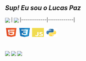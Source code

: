 ## **_Sup! Eu sou o Lucas Paz_** 

<div><a href="https://github.com/Lucaspazm/github-readme-stats"><img align="center" src="https://github-readme-stats.vercel.app/api?username=Lucaspazm&show_icons=true&include_all_commits=true&theme=gotham&hide_border=true"/></a> | <a href="https://github.com/Lucaspazm/github-readme-stats"><img align="center" src="https://github-readme-stats.vercel.app/api/top-langs/?username=Lucaspazm&layout=compact&theme=gotham&hide_border=true"/></a> 
  |-------------|-------------|
</div>

<div style="display: inline_block"><br>
  <img align="center" alt="HTML" height="30" width="40" src="https://raw.githubusercontent.com/devicons/devicon/master/icons/html5/html5-original.svg">
  <img align="center" alt="CSS" height="30" width="40" src="https://raw.githubusercontent.com/devicons/devicon/master/icons/css3/css3-original.svg">
  <img align="center" alt="Js" height="30" width="40" src="https://raw.githubusercontent.com/devicons/devicon/master/icons/javascript/javascript-plain.svg">
  <img align="center" alt="Python" height="30" width="40" src="https://raw.githubusercontent.com/devicons/devicon/master/icons/python/python-original.svg">
</div>
   <br>

  ##

<div> 
  <a href="https://www.linkedin.com/in/lucas-paz-3b283214a/" target="_blank"><img src="https://img.shields.io/badge/-LinkedIn-%230077B5?style=for-the-badge&logo=linkedin&logoColor=white" target="_blank"></a>
<a href = "mailto:lucaspaz2810@gmail.com"><img src="https://img.shields.io/badge/-Gmail-%23333?style=for-the-badge&logo=gmail&logoColor=white" target="_blank"></a>
<a href="https://www.instagram.com/lucaspaz__/" target="_blank"><img src="https://img.shields.io/badge/-Instagram-%23E4405F?style=for-the-badge&logo=instagram&logoColor=white" target="_blank"></a>
</div>







